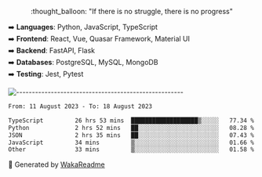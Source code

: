 <p align="center"> 
  :thought_balloon: "If there is no struggle, there is no progress"
</p>

<p align="left">
  ➡️ <strong>Languages</strong>: Python, JavaScript, TypeScript<br>
  ➡️ <strong>Frontend</strong>: React, Vue, Quasar Framework, Material UI<br>
  ➡️ <strong>Backend</strong>: FastAPI, Flask<br>
  ➡️ <strong>Databases</strong>: PostgreSQL, MySQL, MongoDB<br>
  ➡️ <strong>Testing</strong>: Jest, Pytest<br>
</p>

![-----------------------------------------------------](https://raw.githubusercontent.com/andreasbm/readme/master/assets/lines/vintage.png)

<!--START_SECTION:waka-->

```txt
From: 11 August 2023 - To: 18 August 2023

TypeScript         26 hrs 53 mins  ███████████████████▒░░░░░   77.34 %
Python             2 hrs 52 mins   ██░░░░░░░░░░░░░░░░░░░░░░░   08.28 %
JSON               2 hrs 35 mins   ██░░░░░░░░░░░░░░░░░░░░░░░   07.43 %
JavaScript         34 mins         ▒░░░░░░░░░░░░░░░░░░░░░░░░   01.66 %
Other              33 mins         ▒░░░░░░░░░░░░░░░░░░░░░░░░   01.58 %
```

<!--END_SECTION:waka-->


🚀 Generated by [WakaReadme](https://github.com/athul/waka-readme)
